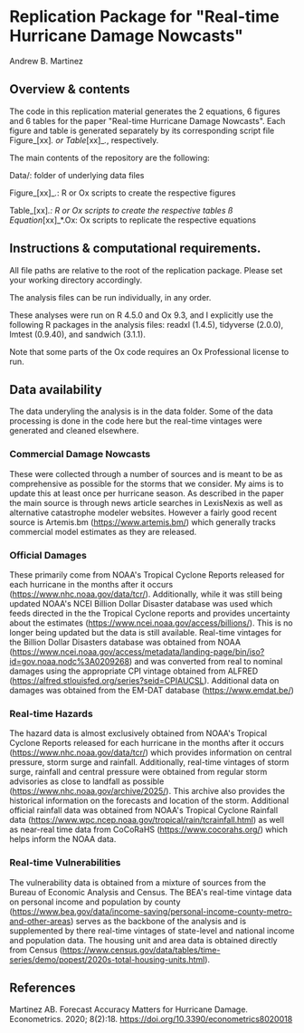 # Replication Package for "Real-time Hurricane Damage Nowcasts"
Andrew B. Martinez

## Overview & contents

The code in this replication material generates the 2 equations, 6 figures and 6 tables for the paper "Real-time Hurricane Damage Nowcasts". Each figure and table is generated separately by its corresponding script file Figure_[xx]_*.* or Table_[xx]_*.*, respectively.

The main contents of the repository are the following:

Data/: folder of underlying data files

Figure_[xx]_*.*: R or Ox scripts to create the respective figures

Table_[xx]_*.*: R or Ox scripts to create the respective tables
ß
Equation_[xx]_*.Ox: Ox scripts to replicate the respective equations


## Instructions & computational requirements.
All file paths are relative to the root of the replication package. Please set your working directory accordingly.

The analysis files can be run individually, in any order.

These analyses were run on R 4.5.0 and Ox 9.3, and I explicitly use the following R packages in the analysis files: readxl (1.4.5), tidyverse (2.0.0), lmtest (0.9.40), and sandwich (3.1.1).

Note that some parts of the Ox code requires an Ox Professional license to run. 

## Data availability 

The data underyling the analysis is in the data folder. Some of the data processing is done in the code here but the real-time vintages were generated  and cleaned elsewhere.

### Commercial Damage Nowcasts

These were collected through a number of sources and is meant to be as comprehensive as possible for the storms that we consider. My aims is to update this at least once per hurricane season. As described in the paper the main source is through news article searches in LexisNexis as well as alternative catastrophe modeler websites. However a fairly good recent source is Artemis.bm (https://www.artemis.bm/) which generally tracks commercial model estimates as they are released. 

### Official Damages

These primarily come from NOAA's Tropical Cyclone Reports released for each hurricane in the months after it occurs (https://www.nhc.noaa.gov/data/tcr/). Additionally, while it was still being updated NOAA's NCEI Billion Dollar Disaster database was used which feeds directed in the the Tropical Cyclone reports and provides uncertainty about the estimates (https://www.ncei.noaa.gov/access/billions/). This is no longer being updated but the data is still available. Real-time vintages for the Billion Dollar Disasters database was obtained from NOAA (https://www.ncei.noaa.gov/access/metadata/landing-page/bin/iso?id=gov.noaa.nodc%3A0209268) and was converted from real to nominal damages using the appropriate CPI vintage obtained from ALFRED (https://alfred.stlouisfed.org/series?seid=CPIAUCSL). Additional data on damages was obtained from the EM-DAT database (https://www.emdat.be/)

### Real-time Hazards 

The hazard data is almost exclusively obtained from  NOAA's Tropical Cyclone Reports released for each hurricane in the months after it occurs (https://www.nhc.noaa.gov/data/tcr/) which provides information on central pressure, storm surge and rainfall. Additionally, real-time vintages of storm surge, rainfall and central pressure were obtained from regular storm advisories as close to landfall as possible (https://www.nhc.noaa.gov/archive/2025/). This archive also provides the historical information on the forecasts and location of the storm. Additional official rainfall data was obtained from NOAA's Tropical Cyclone Rainfall data (https://www.wpc.ncep.noaa.gov/tropical/rain/tcrainfall.html) as well as near-real time data from CoCoRaHS (https://www.cocorahs.org/) which helps inform the NOAA data.

### Real-time Vulnerabilities

The vulnerability data is obtained from a mixture of sources from the Bureau of Economic Analysis and Census. The BEA's real-time vintage data on personal income and population by county (https://www.bea.gov/data/income-saving/personal-income-county-metro-and-other-areas) serves as the backbone of the analysis and is supplemented by there real-time vintages of state-level and national income and population data. The housing unit and area data is obtained directly from Census (https://www.census.gov/data/tables/time-series/demo/popest/2020s-total-housing-units.html).

## References

Martinez AB. Forecast Accuracy Matters for Hurricane Damage. Econometrics. 2020; 8(2):18. https://doi.org/10.3390/econometrics8020018


